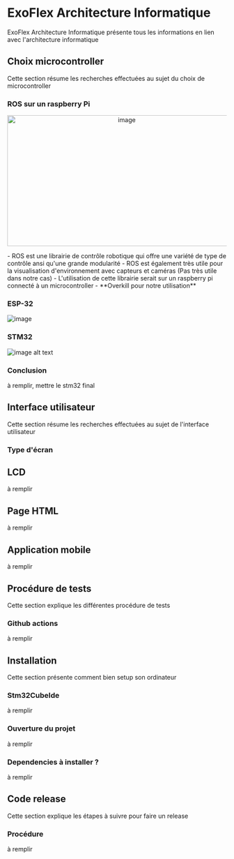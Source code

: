 # ExoFlex Architecture Informatique

ExoFlex Architecture Informatique présente tous les informations en lien avec l'architecture informatique 

## Choix microcontroller

Cette section résume les recherches effectuées au sujet du choix de microcontroller

### ROS sur un raspberry Pi

<p align="center">
	<img src="https://www.zdnet.com/a/img/resize/2f3709d5d1474a5d20d535a9cf6174198a2368d1/2021/06/11/a419ab3e-428b-40fa-b554-02a18831fce3/raspberry-pi-4-model-b-header.jpg?auto=webp&fit=crop&height=675&width=1200" alt="image" width="533" height="300"/>
</p>
- ROS est une librairie de contrôle robotique qui offre une variété de type de contrôle ansi qu'une grande modularité
- ROS est également très utile pour la visualisation d'environnement avec capteurs et caméras (Pas très utile dans notre cas)
- L'utilisation de cette librairie serait sur un raspberry pi connecté à un microcontroller
- **Overkill pour notre utilisation**

### ESP-32

![image](https://www.az-delivery.de/cdn/shop/products/esp32-nodemcu-module-wlan-wifi-development-board-mit-cp2102-nachfolgermodell-zum-esp8266-kompatibel-mit-arduino-872375_1024x.jpg?v=1679400491)

### STM32

![image alt text](https://botland.store/img/art/inne/19373_4.jpg)

### Conclusion

à remplir, mettre le stm32 final 

## Interface utilisateur

Cette section résume les recherches effectuées au sujet de l'interface utilisateur

### Type d'écran

## LCD

à remplir

## Page HTML

à remplir

## Application mobile

à remplir

## Procédure de tests

Cette section explique les différentes procédure de tests 

### Github actions

à remplir

## Installation

Cette section présente comment bien setup son ordinateur

### Stm32CubeIde

à remplir

### Ouverture du projet

à remplir

### Dependencies à installer ?

à remplir

## Code release

Cette section explique les étapes à suivre pour faire un release

### Procédure

à remplir





